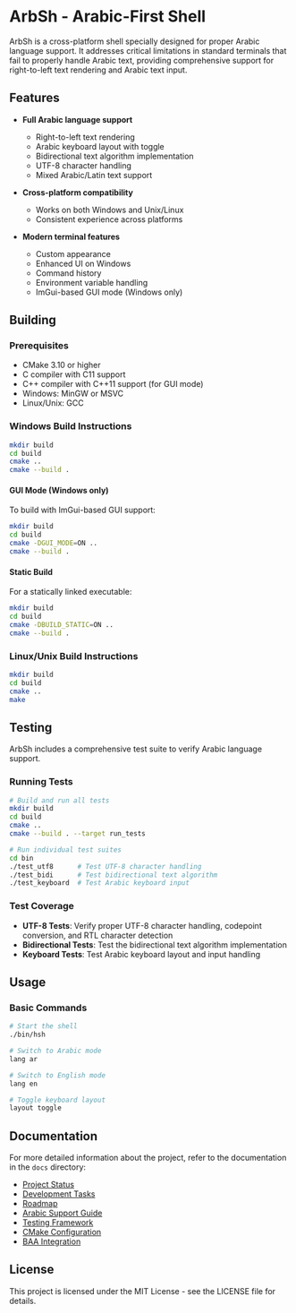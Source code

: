 # ArbSh - Arabic-First Shell

ArbSh is a cross-platform shell specially designed for proper Arabic language support. It addresses critical limitations in standard terminals that fail to properly handle Arabic text, providing comprehensive support for right-to-left text rendering and Arabic text input.

## Features

- **Full Arabic language support**
  - Right-to-left text rendering
  - Arabic keyboard layout with toggle
  - Bidirectional text algorithm implementation
  - UTF-8 character handling
  - Mixed Arabic/Latin text support

- **Cross-platform compatibility**
  - Works on both Windows and Unix/Linux
  - Consistent experience across platforms

- **Modern terminal features**
  - Custom appearance
  - Enhanced UI on Windows
  - Command history
  - Environment variable handling
  - ImGui-based GUI mode (Windows only)

## Building

### Prerequisites

- CMake 3.10 or higher
- C compiler with C11 support
- C++ compiler with C++11 support (for GUI mode)
- Windows: MinGW or MSVC
- Linux/Unix: GCC

### Windows Build Instructions

```bash
mkdir build
cd build
cmake ..
cmake --build .
```

#### GUI Mode (Windows only)

To build with ImGui-based GUI support:

```bash
mkdir build
cd build
cmake -DGUI_MODE=ON ..
cmake --build .
```

#### Static Build

For a statically linked executable:

```bash
mkdir build
cd build
cmake -DBUILD_STATIC=ON ..
cmake --build .
```

### Linux/Unix Build Instructions

```bash
mkdir build
cd build
cmake ..
make
```

## Testing

ArbSh includes a comprehensive test suite to verify Arabic language support.

### Running Tests

```bash
# Build and run all tests
mkdir build
cd build
cmake ..
cmake --build . --target run_tests

# Run individual test suites
cd bin
./test_utf8      # Test UTF-8 character handling
./test_bidi      # Test bidirectional text algorithm
./test_keyboard  # Test Arabic keyboard input
```

### Test Coverage

- **UTF-8 Tests**: Verify proper UTF-8 character handling, codepoint conversion, and RTL character detection
- **Bidirectional Tests**: Test the bidirectional text algorithm implementation
- **Keyboard Tests**: Test Arabic keyboard layout and input handling

## Usage

### Basic Commands

```bash
# Start the shell
./bin/hsh

# Switch to Arabic mode
lang ar

# Switch to English mode
lang en

# Toggle keyboard layout
layout toggle
```

## Documentation

For more detailed information about the project, refer to the documentation in the `docs` directory:

- [Project Status](docs/PROJECT_STATUS.md)
- [Development Tasks](docs/DEVELOPMENT_TASKS.md)
- [Roadmap](docs/ROADMAP.md)
- [Arabic Support Guide](docs/ARABIC_SUPPORT_GUIDE.md)
- [Testing Framework](docs/TESTING_FRAMEWORK.md)
- [CMake Configuration](docs/CMAKE_CONFIGURATION.md)
- [BAA Integration](docs/BAA_INTEGRATION.md)

## License

This project is licensed under the MIT License - see the LICENSE file for details. 
